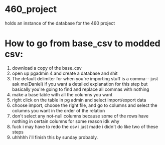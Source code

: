 # 460_project
holds an instance of the database for the 460 project

# How to go from base_csv to modded csv:
1. download a copy of the base_csv
2. open up pgadmin 4 and create a database and shit
3. The default delimiter for when you're importing stuff is a comma-- just ask me(Daniel) if you want a detailed explanation for this step but basically you're going to find and replace all commas with nothing
4. make a base table with all the columns you want
6. right click on the table in pg admin and select import/export data
7. choose import, choose the right file, and go to columns and select the columns you want in the order of the relation
8. don't select any not-null columns because some of the rows have nothing in certain columns for some reason idk why
9. fuck i may have to redo the csv i just made i didn't do like two of these steps
10. uhhhhh i'll finish this by sunday probably.

